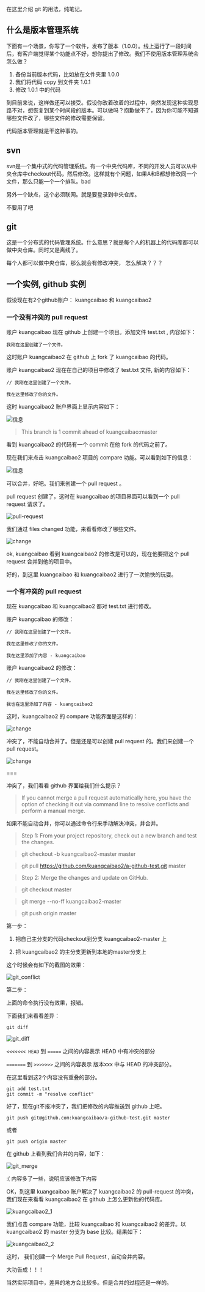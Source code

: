 在这里介绍 git 的用法，纯笔记。

## 什么是版本管理系统

下面有一个场景，你写了一个软件，发布了版本（1.0.0）。线上运行了一段时间后，有客户端觉得某个功能点不好，想你提出了修改。我们不使用版本管理系统会怎么做？

1. 备份当前版本代码，比如放在文件夹里 1.0.0
2. 我们将代码 copy 到文件夹 1.0.1 
3. 修改 1.0.1 中的代码

到目前来说，这样做还可以接受。假设你改着改着的过程中，突然发现这种实现思路不对，想恢复到某个时间段的版本。可以做吗？抱歉做不了，因为你可能不知道哪些文件改了，哪些文件的修改需要保留。

代码版本管理就是干这种事的。

## svn

svn是一个集中式的代码管理系统。有一个中央代码库，不同的开发人员可以从中央仓库中checkout代码，然后修改。这样就有个问题，如果A和B都想修改同一个文件，那么只能一个一个排队。bad

另外一个缺点，这个必须联网。就是要登录到中央仓库。

不要用了吧

## git

这是一个分布式的代码管理系统。什么意思？就是每个人的机器上的代码库都可以做中央仓库。同时又是离线了。

每个人都可以做中央仓库，那么就会有修改冲突， 怎么解决？？？

## 一个实例, github 实例

假设现在有2个github账户： kuangcaibao 和 kuangcaibao2


### 一个没有冲突的 pull request

账户 kuangcaibao 现在 github 上创建一个项目。添加文件 test.txt , 内容如下：

	我刚在这里创建了一个文件。

这时账户 kuangcaibao2 在 github 上 fork 了 kuangcaibao 的代码。

账户 kuangcaibao2 现在在自己的项目中修改了 test.txt 文件, 新的内容如下：

	// 我刚在这里创建了一个文件。

	我在这里修改了你的文件。

这时 kuangcaibao2 账户界面上显示内容如下：

![信息](./res/git_1.png)

> This branch is 1 commit ahead of kuangcaibao:master

看到 kuangcaibao2 的代码有一个 commit 在他 fork 的代码之前了。

现在我们来点击 kuangcaibao2 项目的 compare 功能。可以看到如下的信息：

![信息](./res/git_2.png)

可以合并，好吧。我们来创建一个 pull request 。

pull request 创建了，这时在 kuangcaibao 的项目界面可以看到一个 pull request 请求了。

![pull-request](./res/git_3.png)

我们通过 files changed 功能，来看看修改了哪些文件。

![change](./res/git_4.png)

ok, kuangcaibao 看到 kuangcaibao2 的修改是可以的，现在他要把这个 pull request 合并到他的项目中。

好的，到这里 kuangcaibao 和 kuangcaibao2 进行了一次愉快的玩耍。


### 一个有冲突的 pull request

现在 kuangcaibao 和 kuangcaibao2 都对 test.txt 进行修改。

账户 kuangcaibao 的修改：

	// 我刚在这里创建了一个文件。

	我在这里修改了你的文件。

	我在这里添加了内容 - kuangcaibao

账户 kuangcaibao2 的修改：

	
	// 我刚在这里创建了一个文件。

	我在这里修改了你的文件。

	我也在这里添加了内容 - kuangcaibao2

这时，kuangcaibao2 的 compare 功能界面是这样的：

![change](./res/git_5.png)

冲突了，不能自动合并了。但是还是可以创建 pull request 的。我们来创建一个 pull request。

![change](./res/git_6.png)

===

冲突了，我们看看 github 界面给我们什么提示？

> If you cannot merge a pull request automatically here, you have the option of checking it out via command line to resolve conflicts and perform a manual merge.

如果不能自动合并，你可以通过命令行来手动解决冲突，并合并。

> Step 1: From your project repository, check out a new branch and test the changes.

> git checkout -b kuangcaibao2-master master

> git pull https://github.com/kuangcaibao2/a-github-test.git master

> Step 2: Merge the changes and update on GitHub.

> git checkout master

> git merge --no-ff kuangcaibao2-master

> git push origin master

第一步：

1. 把自己主分支的代码checkout到分支 kuangcaibao2-master 上

2. 把 kuangcaibao2 的主分支更新到本地的master分支上

这个时候会有如下的截图的效果：

![git_conflict](./res/git_conflict.png)

第二步：

上面的命令执行没有效果，报错。

下面我们来看看差异：

	git diff

![git_diff](./res/git_diff.png)

`<<<<<<< HEAD` 到 `=====` 之间的内容表示 HEAD 中有冲突的部分

`=======` 到 `>>>>>>>` 之间的内容表示 版本xxx 中与 HEAD 的冲突部分。

在这里看到这2个内容没有重叠的部分。

	git add test.txt
	git commit -m "resolve conflict"

好了，现在git不报冲突了，我们把修改的内容推送到 github 上吧。

	git push git@github.com:kuangcaibao/a-github-test.git master

或者
	
	git push origin master

在 github 上看到我们合并的内容，如下：

![git_merge](./res/git_merge.png)

:( 内容多了一些，说明应该修改下内容

OK，到这里 kuangcaibao 账户解决了 kuangcaibao2 的 pull-request 的冲突，我们现在来看看 kuangcaibao2 在 github 上怎么更新他的代码库。

![kuangcaibao2_1](./res/kuangcaibao2_1.png)

我们点击 compare 功能，比较 kuangcaibao 和 kuangcaibao2 的差异。以 kuangcaibao2 的 master 分支为 base 比较。结果如下：

![kuangcaibao2_2](./res/kuangcaibao2_2.png)

这时， 我们创建一个 Merge Pull Request , 自动合并内容。

大功告成！！！

当然实际项目中，差异的地方会比较多。但是合并的过程还是一样的。

